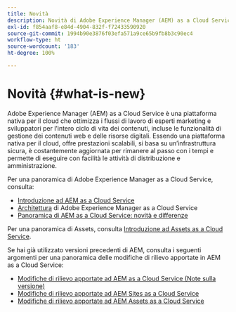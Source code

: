 ```yaml
---
title: Novità
description: Novità di Adobe Experience Manager (AEM) as a Cloud Service.
exl-id: f854aaf8-e84d-4904-832f-f72433590920
source-git-commit: 1994b90e3876f03efa571a9ce65b9fb8b3c90ec4
workflow-type: ht
source-wordcount: '183'
ht-degree: 100%

---
```


# Novità  {#what-is-new}

<!-- For the pre-release of Adobe Experience Manager (AEM) as a Cloud Service everything is new. -->

Adobe Experience Manager (AEM) as a Cloud Service è una piattaforma nativa per il cloud che ottimizza i flussi di lavoro di esperti marketing e sviluppatori per l’intero ciclo di vita dei contenuti, incluse le funzionalità di gestione dei contenuti web e delle risorse digitali. Essendo una piattaforma nativa per il cloud, offre prestazioni scalabili, si basa su un’infrastruttura sicura, è costantemente aggiornata per rimanere al passo con i tempi e permette di eseguire con facilità le attività di distribuzione e amministrazione.

Per una panoramica di Adobe Experience Manager as a Cloud Service, consulta:
* [Introduzione ad AEM as a Cloud Service](/help/overview/introduction.md)
* [Architettura](/help/overview/architecture.md) di Adobe Experience Manager as a Cloud Service
* [Panoramica di AEM as a Cloud Service: novità e differenze](/help/overview/what-is-new-and-different.md)

<!-- Link to introduction or what's new of Sites. -->

Per una panoramica di Assets, consulta [Introduzione ad Assets as a Cloud Service](/help/assets/overview.md).

Se hai già utilizzato versioni precedenti di AEM, consulta i seguenti argomenti per una panoramica delle modifiche di rilievo apportate in AEM as a Cloud Service:

* [Modifiche di rilievo apportate ad AEM as a Cloud Service (Note sulla versione)](/help/release-notes/aem-cloud-changes.md)
* [Modifiche di rilievo apportate ad AEM Sites as a Cloud Service](/help/sites-cloud/sites-cloud-changes.md)
* [Modifiche di rilievo apportate ad AEM Assets as a Cloud Service](/help/assets/assets-cloud-changes.md)
